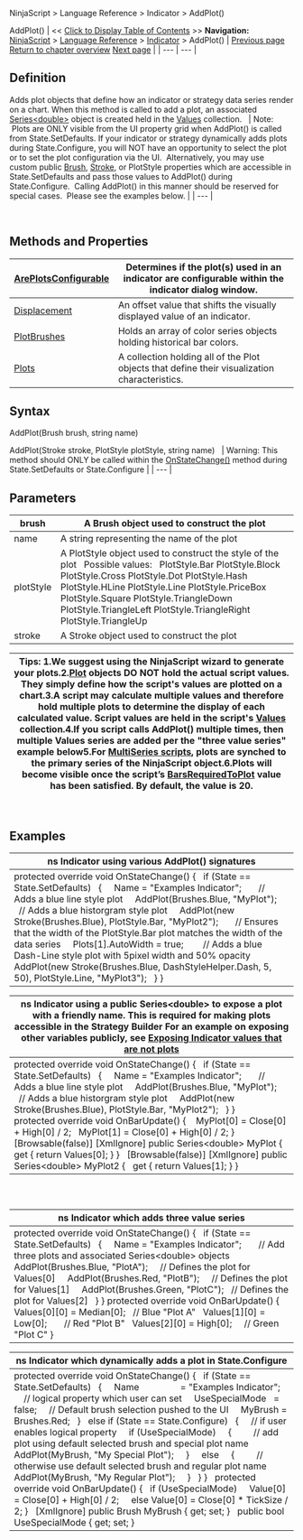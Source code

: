 ﻿
NinjaScript \> Language Reference \> Indicator \> AddPlot()

AddPlot()
| \<\< [Click to Display Table of Contents](addplot.md) \>\> **Navigation:**     [NinjaScript](ninjascript-1.md) \> [Language Reference](language_reference_wip-1.md) \> [Indicator](indicator-1.md) \> AddPlot() | [Previous page](lines-1.md) [Return to chapter overview](indicator-1.md) [Next page](areplotsconfigurable-1.md) |
| --- | --- |
## Definition
Adds plot objects that define how an indicator or strategy data series render on a chart. When this method is called to add a plot, an associated [Series\<double\>](seriest-1.md) object is created held in the [Values](value-1.md) collection.
 
| Note:  Plots are ONLY visible from the UI property grid when AddPlot() is called from State.SetDefaults. If your indicator or strategy dynamically adds plots during State.Configure, you will NOT have an opportunity to select the plot or to set the plot configuration via the UI.  Alternatively, you may use custom public [Brush](brushes-1.md), [Stroke](stroke_class-1.md), or PlotStyle properties which are accessible in State.SetDefaults and pass those values to AddPlot() during State.Configure.  Calling AddPlot() in this manner should be reserved for special cases.  Please see the examples below. |
| --- |

 
## Methods and Properties
| [ArePlotsConfigurable](areplotsconfigurable-1.md) | Determines if the plot(s) used in an indicator are configurable within the indicator dialog window. |
| --- | --- |
| [Displacement](displacement-1.md) | An offset value that shifts the visually displayed value of an indicator. |
| [PlotBrushes](plotbrushes-1.md) | Holds an array of color series objects holding historical bar colors. |
| [Plots](plots-1.md) | A collection holding all of the Plot objects that define their visualization characteristics. |

## 
## Syntax
AddPlot(Brush brush, string name)  

AddPlot(Stroke stroke, PlotStyle plotStyle, string name)
 
| Warning: This method should ONLY be called within the [OnStateChange()](onstatechange-1.md) method during State.SetDefaults or State.Configure |
| --- |

## Parameters
| brush | A Brush object used to construct the plot |
| --- | --- |
| name | A string representing the name of the plot |
| plotStyle | A PlotStyle object used to construct the style of the plot   Possible values:   PlotStyle.Bar PlotStyle.Block PlotStyle.Cross PlotStyle.Dot PlotStyle.Hash PlotStyle.HLine PlotStyle.Line PlotStyle.PriceBox PlotStyle.Square PlotStyle.TriangleDown PlotStyle.TriangleLeft PlotStyle.TriangleRight PlotStyle.TriangleUp |
| stroke | A Stroke object used to construct the plot |

| Tips: 1\.We suggest using the NinjaScript wizard to generate your plots.2\.[Plot](plots-1.md) objects DO NOT hold the actual script values. They simply define how the script's values are plotted on a chart.3\.A script may calculate multiple values and therefore hold multiple plots to determine the display of each calculated value. Script values are held in the script's [Values](value-1.md) collection.4\.If you script calls AddPlot() multiple times, then multiple Values series are added per the "three value series" example below5\.For [MultiSeries scripts](multi-time_frame__instruments-1.md), plots are synched to the primary series of the NinjaScript object.6\.Plots will become visible once the script’s [BarsRequiredToPlot](barsrequiredtoplot-1.md) value has been satisfied. By default, the value is 20\. |
| --- |

 
## Examples
| ns Indicator using various AddPlot() signatures |
| --- |
| protected override void OnStateChange() {    if (State \=\= State.SetDefaults)    {      Name \= "Examples Indicator";        // Adds a blue line style plot      AddPlot(Brushes.Blue, "MyPlot");        // Adds a blue historgram style plot      AddPlot(new Stroke(Brushes.Blue), PlotStyle.Bar, "MyPlot2");        // Ensures that the width of the PlotStyle.Bar plot matches the width of the data series      Plots\[1].AutoWidth \= true;         // Adds a blue Dash\-Line style plot with 5pixel width and 50% opacity      AddPlot(new Stroke(Brushes.Blue, DashStyleHelper.Dash, 5, 50), PlotStyle.Line, "MyPlot3");    } } |

| ns Indicator using a public Series\<double\> to expose a plot with a friendly name. This is required for making plots accessible in the Strategy Builder For an example on exposing other variables publicly, see [Exposing Indicator values that are not plots](exposing_indicator_values_that-1.md) |
| --- |
| protected override void OnStateChange() {    if (State \=\= State.SetDefaults)    {      Name \= "Examples Indicator";        // Adds a blue line style plot      AddPlot(Brushes.Blue, "MyPlot");        // Adds a blue historgram style plot      AddPlot(new Stroke(Brushes.Blue), PlotStyle.Bar, "MyPlot2");    } }   protected override void OnBarUpdate() {    MyPlot\[0] \= Close\[0] \+ High\[0] / 2​;    MyPlot\[1] \= Close\[0] \+ High\[0] / 2​; }   \[Browsable(false)] \[XmlIgnore] public Series\<double\> MyPlot {    get { return Values\[0]; } }   \[Browsable(false)] \[XmlIgnore] public Series\<double\> MyPlot2 {    get { return Values\[1]; } } |

 
## 
| ns Indicator which adds three value series |
| --- |
| protected override void OnStateChange() {    if (State \=\= State.SetDefaults)    {      Name \= "Examples Indicator";        // Add three plots and associated Series\<double\> objects      AddPlot(Brushes.Blue, "PlotA");     // Defines the plot for Values\[0]      AddPlot(Brushes.Red, "PlotB");     // Defines the plot for Values\[1]      AddPlot(Brushes.Green, "PlotC");   // Defines the plot for Values\[2]    } } protected override void OnBarUpdate() {    Values\[0]\[0] \= Median\[0];   // Blue "Plot A"    Values\[1]\[0] \= Low\[0];       // Red "Plot B"    Values\[2]\[0] \= High\[0];     // Green "Plot C" } |

| ns Indicator which dynamically adds a plot in State.Configure |
| --- |
| protected override void OnStateChange() {    if (State \=\= State.SetDefaults)    {      Name                 \= "Examples Indicator";        // logical property which user can set      UseSpecialMode   \= false;      // Default brush selection pushed to the UI      MyBrush \= Brushes.Red;    }    else if (State \=\= State.Configure)    {      // if user enables logical property      if (UseSpecialMode)      {          // add plot using default selected brush and special plot name          AddPlot(MyBrush, "My Special Plot");      }      else      {          // otherwise use default selected brush and regular plot name          AddPlot(MyBrush, "My Regular Plot");      }    } }   protected override void OnBarUpdate() {    if (UseSpecialMode)      Value\[0] \= Close\[0] \+ High\[0] / 2;      else Value\[0] \= Close\[0] \* TickSize / 2; }   \[XmlIgnore] public Brush MyBrush { get; set; }   public bool UseSpecialMode { get; set; } |

 
